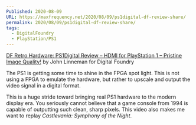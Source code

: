 ```yaml
---
Published: 2020-08-09
URL: https://maxfrequency.net/2020/08/09/ps1digital-df-review-share/
permalink: 2020/08/09/ps1digital-df-review-share/
tags:
  - DigitalFoundry
  - PlayStation/PS1
---
```

[DF Retro Hardware: PS1Digital Review – HDMI for PlayStation 1 – Pristine Image Quality!](https://www.youtube.com/watch?v=fmvs_ob4t3w) by John Linneman for Digital Foundry

The PS1 is getting some time to shine in the FPGA spot light. This is not using a FPGA to emulate the hardware, but rather to upscale and output the video signal in a digital format.

This is a huge stride toward bringing real PS1 hardware to the modern display era. You seriously cannot believe that a game console from 1994 is capable of outputting such clean, sharp pixels. This video also makes me want to replay *Castlevania: Symphony of the Night*.